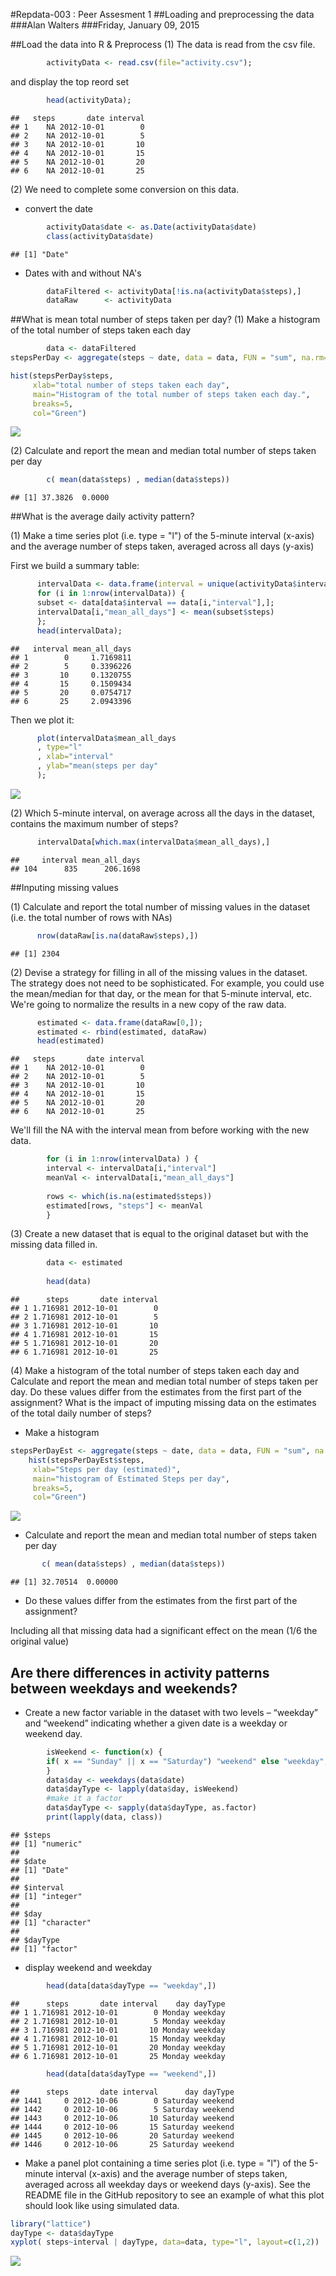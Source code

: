 
#Repdata-003 : Peer Assesment 1
##Loading and preprocessing the data
###Alan Walters
###Friday, January 09, 2015



##Load the data into R & Preprocess 
(1) The data is read from the csv file.

```r
        activityData <- read.csv(file="activity.csv");
```
and display the top reord set

```r
        head(activityData);
```

```
##   steps       date interval
## 1    NA 2012-10-01        0
## 2    NA 2012-10-01        5
## 3    NA 2012-10-01       10
## 4    NA 2012-10-01       15
## 5    NA 2012-10-01       20
## 6    NA 2012-10-01       25
```


(2) We need to complete some conversion on this data.

- convert the date 

```r
        activityData$date <- as.Date(activityData$date)
        class(activityData$date)
```

```
## [1] "Date"
```
- Dates with and without NA's

```r
        dataFiltered <- activityData[!is.na(activityData$steps),]
        dataRaw      <- activityData
```


##What is mean total number of steps taken per day?
(1) Make a histogram of the total number of steps taken each day

```r
        data <- dataFiltered 
stepsPerDay <- aggregate(steps ~ date, data = data, FUN = "sum", na.rm=TRUE)

hist(stepsPerDay$steps, 
     xlab="total number of steps taken each day",
     main="Histogram of the total number of steps taken each day.",
     breaks=5,
     col="Green")
```

![](PA1_template_files/figure-html/unnamed-chunk-5-1.png) 


(2) Calculate and report the mean and median total number of steps taken per day

```r
        c( mean(data$steps) , median(data$steps))
```

```
## [1] 37.3826  0.0000
```

##What is the average daily activity pattern?

(1) Make a time series plot (i.e. type = "l") of the 5-minute interval (x-axis) and the average number of steps taken, averaged across all days (y-axis)

First we build a summary table:

```r
      intervalData <- data.frame(interval = unique(activityData$interval));
      for (i in 1:nrow(intervalData)) {
      subset <- data[data$interval == data[i,"interval"],];
      intervalData[i,"mean_all_days"] <- mean(subset$steps)
      };
      head(intervalData);
```

```
##   interval mean_all_days
## 1        0     1.7169811
## 2        5     0.3396226
## 3       10     0.1320755
## 4       15     0.1509434
## 5       20     0.0754717
## 6       25     2.0943396
```
Then we plot it:

```r
      plot(intervalData$mean_all_days
      , type="l"
      , xlab="interval"
      , ylab="mean(steps per day"
      );
```

![](PA1_template_files/figure-html/unnamed-chunk-8-1.png) 


(2) Which 5-minute interval, on average across all the days in the dataset, contains the maximum number of steps?

```r
      intervalData[which.max(intervalData$mean_all_days),]
```

```
##     interval mean_all_days
## 104      835      206.1698
```
  
##Inputing missing values

(1) Calculate and report the total number of missing values in the dataset (i.e. the total number of rows with NAs)

```r
      nrow(dataRaw[is.na(dataRaw$steps),])
```

```
## [1] 2304
```
(2) Devise a strategy for filling in all of the missing values in the dataset. The strategy does not need to be sophisticated. For example, you could use the mean/median for that day, or the mean for that 5-minute interval, etc.   
We're going to normalize the results in a new copy of the raw data.

```r
      estimated <- data.frame(dataRaw[0,]);
      estimated <- rbind(estimated, dataRaw)
      head(estimated)
```

```
##   steps       date interval
## 1    NA 2012-10-01        0
## 2    NA 2012-10-01        5
## 3    NA 2012-10-01       10
## 4    NA 2012-10-01       15
## 5    NA 2012-10-01       20
## 6    NA 2012-10-01       25
```
We'll fill the NA with the interval mean from before working with the new data.

```r
        for (i in 1:nrow(intervalData) ) {
        interval <- intervalData[i,"interval"]
        meanVal <- intervalData[i,"mean_all_days"]
        
        rows <- which(is.na(estimated$steps))
        estimated[rows, "steps"] <- meanVal
        }
```
(3) Create a new dataset that is equal to the original dataset but with the missing data filled in. 

```r
        data <- estimated
        
        head(data)
```

```
##      steps       date interval
## 1 1.716981 2012-10-01        0
## 2 1.716981 2012-10-01        5
## 3 1.716981 2012-10-01       10
## 4 1.716981 2012-10-01       15
## 5 1.716981 2012-10-01       20
## 6 1.716981 2012-10-01       25
```
(4) Make a histogram of the total number of steps taken each day and Calculate and report the mean and median total number of steps taken per day. Do these values differ from the estimates from the first part of the assignment? What is the impact of imputing missing data on the estimates of the total daily number of steps?
  - Make a histogram

```r
stepsPerDayEst <- aggregate(steps ~ date, data = data, FUN = "sum", na.rm=TRUE)
    hist(stepsPerDayEst$steps,  
     xlab="Steps per day (estimated)",
     main="histogram of Estimated Steps per day",
     breaks=5,
     col="Green")
```

![](PA1_template_files/figure-html/unnamed-chunk-14-1.png) 
 
 
 - Calculate and report the mean and median total number of steps taken per day

```r
       c( mean(data$steps) , median(data$steps))
```

```
## [1] 32.70514  0.00000
```
  - Do these values differ from the estimates from the first part of the assignment?

Including all that missing data had a significant effect on the mean (1/6 the original value)

##  Are there differences in activity patterns between weekdays and weekends?

  - Create a new factor variable in the dataset with two levels – “weekday” and “weekend” indicating whether a given date is a weekday or weekend day.

```r
        isWeekend <- function(x) {
        if( x == "Sunday" || x == "Saturday") "weekend" else "weekday";
        }
        data$day <- weekdays(data$date)
        data$dayType <- lapply(data$day, isWeekend)
        #make it a factor
        data$dayType <- sapply(data$dayType, as.factor)
        print(lapply(data, class))
```

```
## $steps
## [1] "numeric"
## 
## $date
## [1] "Date"
## 
## $interval
## [1] "integer"
## 
## $day
## [1] "character"
## 
## $dayType
## [1] "factor"
```
  - display weekend and weekday


```r
        head(data[data$dayType == "weekday",])
```

```
##      steps       date interval    day dayType
## 1 1.716981 2012-10-01        0 Monday weekday
## 2 1.716981 2012-10-01        5 Monday weekday
## 3 1.716981 2012-10-01       10 Monday weekday
## 4 1.716981 2012-10-01       15 Monday weekday
## 5 1.716981 2012-10-01       20 Monday weekday
## 6 1.716981 2012-10-01       25 Monday weekday
```

```r
        head(data[data$dayType == "weekend",])
```

```
##      steps       date interval      day dayType
## 1441     0 2012-10-06        0 Saturday weekend
## 1442     0 2012-10-06        5 Saturday weekend
## 1443     0 2012-10-06       10 Saturday weekend
## 1444     0 2012-10-06       15 Saturday weekend
## 1445     0 2012-10-06       20 Saturday weekend
## 1446     0 2012-10-06       25 Saturday weekend
```


  - Make a panel plot containing a time series plot (i.e. type = "l") of the 5-minute interval (x-axis) and the average number of steps taken, averaged across all weekday days or weekend days (y-axis). See the README file in the GitHub repository to see an example of what this plot should look like using simulated data.

```r
library("lattice")
dayType <- data$dayType
xyplot( steps~interval | dayType, data=data, type="l", layout=c(1,2))
```

![](PA1_template_files/figure-html/unnamed-chunk-18-1.png) 
